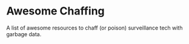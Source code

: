 # Awesome Chaffing

A list of awesome resources to chaff (or poison) surveillance tech with garbage data.
